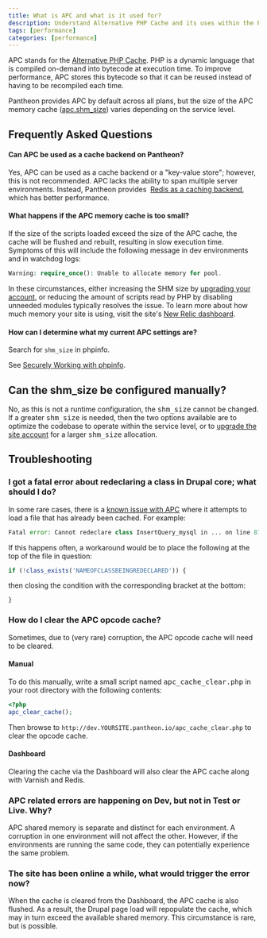 ```yaml
---
title: What is APC and what is it used for?
description: Understand Alternative PHP Cache and its uses within the Pantheon Website Management Platform workflow.
tags: [performance]
categories: [performance]
---
```

APC stands for the [Alternative PHP Cache](http://php.net/manual/en/book.apc.php "Alternative PHP Cache manual on php.net"). PHP is a dynamic language that is compiled on-demand into bytecode at execution time. To improve performance, APC stores this bytecode so that it can be reused instead of having to be recompiled each time.

Pantheon provides APC by default across all plans, but the size of the APC memory cache ([apc.shm\_size](http://www.php.net/manual/en/apc.configuration.php#ini.apc.shm-size "apc.shm\_size reference")) varies depending on the service level.

## Frequently Asked Questions

#### Can APC be used as a cache backend on Pantheon?

Yes, APC can be used as a cache backend or a "key-value store"; however, this is not recommended. APC lacks the ability to span multiple server environments. Instead, Pantheon provides  [Redis as a caching backend](/docs/redis/ "Redis as a caching backend"), which has better performance.


#### What happens if the APC memory cache is too small?

If the size of the scripts loaded exceed the size of the APC cache, the cache will be flushed and rebuilt, resulting in slow execution time. Symptoms of this will include the following message in dev environments and in watchdog logs:

```php
Warning: require_once(): Unable to allocate memory for pool.
```
In these circumstances, either increasing the SHM size by [upgrading your account](https://www.pantheon.io/pricing "Pantheon Pricing"), or reducing the amount of scripts read by PHP by disabling unneeded modules typically resolves the issue. To learn more about how much memory your site is using, visit the site's [New Relic dashboard](/docs/new-relic).

#### How can I determine what my current APC settings are?

Search for `shm_size` in phpinfo.

See [Securely Working with phpinfo](/docs/phpinfo).


## Can the shm_size be configured manually?

No, as this is not a runtime configuration, the <tt>shm_size</tt> cannot be changed. If a greater <tt>shm_size</tt> is needed, then the two options available are to optimize the codebase to operate within the service level, or to [upgrade the site account](https://www.pantheon.io/pricing "Pantheon Pricing") for a larger <tt>shm_size</tt> allocation.

## Troubleshooting

### I got a fatal error about redeclaring a class in Drupal core; what should I do?

In some rare cases, there is a [known issue with APC](http://drupal.org/node/838744 "Opcode (APC) and drupal autoloader") where it attempts to load a file that has already been cached. For example:

```php
Fatal error: Cannot redeclare class InsertQuery_mysql in ... on line 87
```
If this happens often, a workaround would be to place the following at the top of the file in question:

```php
if (!class_exists('NAMEOFCLASSBEINGREDECLARED')) {
```
then closing the condition with the corresponding bracket at the bottom:

```
}
```


### How do I clear the APC opcode cache?

Sometimes, due to (very rare) corruption, the APC opcode cache will need to be cleared.

#### Manual

To do this manually, write a small script named <tt>apc_cache_clear.php</tt> in your root directory with the following contents:

```php
<?php
apc_clear_cache();
```
Then browse to `http://dev.YOURSITE.pantheon.io/apc_cache_clear.php` to clear the opcode cache.</yoursite>

#### Dashboard

Clearing the cache via the Dashboard will also clear the APC cache along with Varnish and Redis.

### APC related errors are happening on Dev, but not in Test or Live. Why?

APC shared memory is separate and distinct for each environment. A corruption in one environment will not affect the other. However, if the environments are running the same code, they can potentially experience the same problem.

### The site has been online a while, what would trigger the error now?

When the cache is cleared from the Dashboard, the APC cache is also flushed. As a result, the Drupal page load will repopulate the cache, which may in turn exceed the available shared memory. This circumstance is rare, but is possible.
